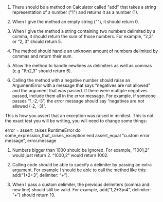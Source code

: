 1. There should be a method on Calculator called "add" that takes a string representation of a number ("1") and returns it as a number (1).

1. When I give the method an empty string (""), it should return 0.

1. When I give the method a string containing two numbers delimited by a comma, it should return the sum of those numbers. For example, “2,3” or “2, 3” should return 5.

1. The method should handle an unknown amount of numbers delimited by commas and return their sum.

1. Allow the method to handle newlines as delimiters as well as commas (e.g “1\n2,3” should return 6).

1. Calling the method with a negative number should raise an ArgumentError with a message that says “negatives are not allowed” and the argument that was passed. If there were multiple negatives passed, include them all in the error message. For example, if someone passes “1,-2,-3”, the error message should say “negatives are not allowed (-2, -3)”.

This is how you assert that an exception was raised in minitest. This is not the exact test you will be writing, you will need to change some things:

error = assert_raises RuntimeError do
  some_expression_that_raises_exception
end
assert_equal "custom error message", error.message

1. Numbers bigger than 1000 should be ignored. For example, “1001,2” would just return 2. “1000,2” would return 1002.

1. Calling code should be able to specify a delimiter by passing an extra argument. For example I should be able to call the method like this: add(“1+2+3”, delimiter: “+”).

1. When I pass a custom delimiter, the previous delimiters (comma and new line) should still be valid. For example, add(“1,2+3\n4”, delimiter: “+”) should return 10.

